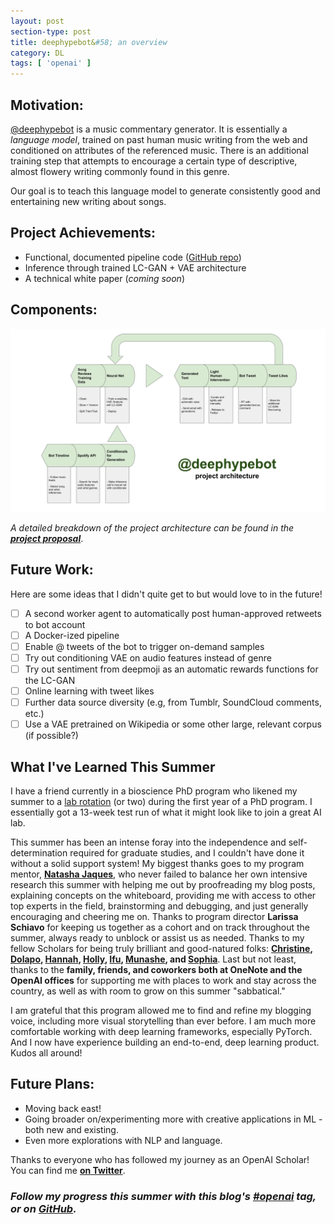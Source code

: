 ```yaml
---
layout: post
section-type: post
title: deephypebot&#58; an overview
category: DL
tags: [ 'openai' ]
---
```


## Motivation:

[@deephypebot](https://twitter.com/deephypebot) is a music commentary generator. It is essentially a _language model_, trained on past human music writing from the web and conditioned on attributes of the referenced music. There is an additional training step that attempts to encourage a certain type of descriptive, almost flowery writing commonly found in this genre.

Our goal is to teach this language model to generate consistently good and entertaining new writing about songs.

## Project Achievements:

- Functional, documented pipeline code ([GitHub repo](https://github.com/iconix/deephypebot))
- Inference through trained LC-GAN + VAE architecture
- A technical white paper (_coming soon_)

## Components:

![Project architecture diagram](/img/posts/deephypebot-architecture.svg)

_A detailed breakdown of the project architecture can be found in the [**project proposal**](https://github.com/iconix/deephypebot/blob/master/proposal.md)_.

## Future Work:

Here are some ideas that I didn't quite get to but would love to in the future!

- [ ] A second worker agent to automatically post human-approved retweets to bot account
- [ ] A Docker-ized pipeline
- [ ] Enable @ tweets of the bot to trigger on-demand samples
- [ ] Try out conditioning VAE on audio features instead of genre
- [ ] Try out sentiment from deepmoji as an automatic rewards functions for the LC-GAN
- [ ] Online learning with tweet likes
- [ ] Further data source diversity (e.g, from Tumblr, SoundCloud comments, etc.)
- [ ] Use a VAE pretrained on Wikipedia or some other large, relevant corpus (if possible?)

## What I've Learned This Summer

I have a friend currently in a bioscience PhD program who likened my summer to a [lab rotation](https://en.wikipedia.org/wiki/Laboratory_rotation) (or two) during the first year of a PhD program. I essentially got a 13-week test run of what it might look like to join a great AI lab.

This summer has been an intense foray into the independence and self-determination required for graduate studies, and I couldn't have done it without a solid support system! My biggest thanks goes to my program mentor, [**Natasha Jaques**](https://twitter.com/natashajaques), who never failed to balance her own intensive research this summer with helping me out by proofreading my blog posts, explaining concepts on the whiteboard, providing me with access to other top experts in the field, brainstorming and debugging, and just generally encouraging and cheering me on. Thanks to program director **Larissa Schiavo** for keeping us together as a cohort and on track throughout the summer, always ready to unblock or assist us as needed. Thanks to my fellow Scholars for being truly brilliant and good-natured folks: **[Christine](http://christinemcleavey.com/), [Dolapo](https://codedolapo.wordpress.com/), [Hannah](http://www.hannahishere.com/), [Holly](https://hollygrimm.com/), [Ifu](https://www.lifeasalgorithm.com/), [Munashe](http://everyd-ai.com/), and [Sophia](https://medium.com/@sophiaarakelyan)**. Last but not least, thanks to the **family, friends, and coworkers both at OneNote and the OpenAI offices** for supporting me with places to work and stay across the country, as well as with room to grow on this summer "sabbatical."

I am grateful that this program allowed me to find and refine my blogging voice, including more visual storytelling than ever before. I am much more comfortable working with deep learning frameworks, especially PyTorch. And I now have experience building an end-to-end, deep learning product. Kudos all around!

## Future Plans:

- Moving back east!
- Going broader on/experimenting more with creative applications in ML - both new and existing.
- Even more explorations with NLP and language.

Thanks to everyone who has followed my journey as an OpenAI Scholar! You can find me [**on Twitter**](https://twitter.com/ohnadj).

### _Follow my progress this summer with this blog's [#openai](/tags/openai) tag, or on [GitHub](https://github.com/iconix/openai)._
